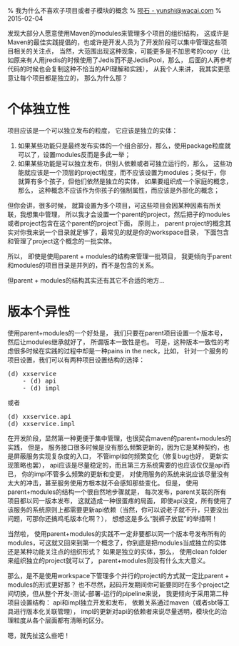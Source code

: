 % 我为什么不喜欢子项目或者子模块的概念
% [陨石 - yunshi@wacai.com](mailto:yunshi@wacai.com)
% 2015-02-04

发现大部分人愿意使用Maven的modules来管理多个项目的组织结构， 这或许是Maven的最佳实践提倡的，也或许是开发人员为了开发阶段可以集中管理这些项目相关的关注点， 当然，大范围出现这种现象，可能更多是不加思考的copy（比如原来有人用jredis的时候使用了Jedis而不是JedisPool，那么， 后面的人再参考代码的时候也会复制这种不恰当的API理解和实践）， 从我个人来讲， 我其实更愿意让每个项目都是独立的， 那么为什么那？

# 个体独立性

项目应该是一个可以独立发布的粒度， 它应该是独立的实体：

1. 如果某些功能只是最终发布实体的一个组合部分，那么，使用package粒度就可以了，设置modules反而是多此一举；
2. 如果某些功能是可以独立发布，供别人依赖或者可独立运行的，那么， 这些功能就应该是一个顶层的project粒度，而不应该设置为modules；类似于，你就算有多个孩子，但他们依然是独立的实体， 如果要组织成一个家庭的概念，那么， 这种概念不应该作为你孩子的强制属性，而应该是外部化的概念；

但你会讲，很多时候， 就算设置为多个项目，可这些项目会因某种因素有所关联，我想集中管理， 所以我才会设置一个parent的project，然后把子的modules或者project包含在这个parent的project下面， 原则上， parent project的概念其实对你我来说一个目录就足够了，最常见的就是你的workspace目录， 下面包含和管理了project这个概念的一批实体。

所以， 即使是使用parent + modules的结构来管理一批项目， 我更倾向于parent和modules的项目目录是并列的，而不是包含的关系。

但parent + modules的结构其实还有其它不合适的地方...

# 版本个异性

使用parent+modules的一个好处是， 我们只要在parent项目设置一个版本号，然后让modules继承就好了， 所谓版本一致性是也。 可是，这种版本一致性的考虑很多时候在实践的过程中却是一种pains in the neck，比如， 针对一个服务的项目设置，我们可以有两种项目设置结构的选择：

<pre>
(d) xxservice
	- (d) api
	- (d) impl
</pre>

或者

<pre>
(d) xxservice.api
(d) xxservice.impl
</pre>

在开发阶段，显然第一种更便于集中管理，也很契合maven的parent+modules的实践， 但是， 服务接口很多时候是没有那么频繁更新的，因为它是某种契约，也是屏蔽服务实现复杂度的入口， 不管impl如何频繁变化（修复bug也好， 更新实现策略也罢）， api应该是尽量稳定的，而且第三方系统需要的也应该仅仅是api而已， 你的impl不管多么频繁的更新和变更， 对使用服务的系统来说应该尽量没有太大的冲击，甚至服务使用方根本就不会感知那些变化。 但是， 使用parent+modules的结构一个很自然地步骤就是， 每次发布，parent关联的所有项目都以同一版本发布， 这就造成一种很蛋疼的局面， 即使api没变，所有使用了该服务的系统原则上都需要更新api依赖（当然，你可以说老子就不升，只要没出问题，可那你还搞鸡毛版本化啊？）， 想想这是多么“脱裤子放屁”的举措啊！

当然啦， 使用parent+modules的实践不一定非要都以同一个版本号发布所有的modules，可这就又回来到第一个概念了，你到底是把modules当成独立的实体还是某种功能关注点的组织形式？ 如果是独立的实体，那么， 使用clean folder来组织独立的project就可以了， parent+modules则没有什么太大意义。

那么，是不是使用workspace下管理多个并行的project的方式就一定比parent + modules的形式更好那？ 也不尽然，起码开发期间你可能要同时在多个project之间切换，但从整个开发-测试-部署-运行的pipeline来说， 我更倾向于采用第二种项目设置结构： api和impl独立开发和发布， 依赖关系通过maven（或者sbt等工具进行版本化关联管理）， impl的更新对api的依赖者来说尽量透明，模块化的治理粒度从各个层面都有清晰的区分。

嗯，就先扯这么些吧！












